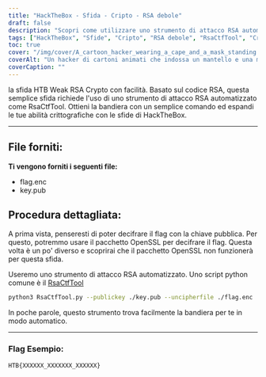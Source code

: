 ```yaml
---
title: "HackTheBox - Sfida - Cripto - RSA debole"
draft: false
description: "Scopri come utilizzare uno strumento di attacco RSA automatizzato, RsaCtfTool, per risolvere facilmente la sfida HackTheBox Weak RSA Crypto."
tags: ["HackTheBox", "Sfide", "Cripto", "RSA debole", "RsaCtfTool", "Crittografia RSA debole HTB", "Sfida facile", "cifratura RSA", "flag.enc", "key.pub", "Pacchetto OpenSSL", "strumento di attacco RSA automatizzato", "script Python", "RsaCtfTool", "python3", "chiave pubblica", "uncipherfile", "Esempio di bandiera"]
toc: true
cover: "/img/cover/A_cartoon_hacker_wearing_a_cape_and_a_mask_standing.png"
coverAlt: "Un hacker di cartoni animati che indossa un mantello e una maschera, in piedi davanti a una porta del caveau con il logo HTB su di essa e con in mano uno strumento (come una chiave inglese o un cacciavite) con uno sfondo verde che simboleggia il successo e la bandiera in un fumetto sopra la loro testa."
coverCaption: ""
---
```

 la sfida HTB Weak RSA Crypto con facilità. Basato sul codice RSA, questa semplice sfida richiede l'uso di uno strumento di attacco RSA automatizzato come RsaCtfTool. Ottieni la bandiera con un semplice comando ed espandi le tue abilità crittografiche con le sfide di HackTheBox.

______

## File forniti:

**Ti vengono forniti i seguenti file:**
- flag.enc
- key.pub

## Procedura dettagliata:

A prima vista, penseresti di poter decifrare il flag con la chiave pubblica.
Per questo, potremmo usare il pacchetto OpenSSL per decifrare il flag.
Questa volta è un po' diverso e scoprirai che il pacchetto OpenSSL non funzionerà per questa sfida.

Useremo uno strumento di attacco RSA automatizzato. Uno script python comune è il [RsaCtfTool](https://github.com/Ganapati/RsaCtfTool)

```bash
python3 RsaCtfTool.py --publickey ./key.pub --uncipherfile ./flag.enc 
```
  
In poche parole, questo strumento trova facilmente la bandiera per te in modo automatico.

______

### Flag Esempio:
```
HTB{XXXXXX_XXXXXXX_XXXXXX}
```

